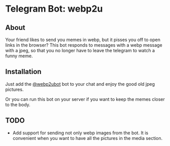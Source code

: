 
# Telegram Bot: webp2u

## About

Your friend likes to send you memes in webp, but it pisses you off to open links in the browser?
This bot responds to messages with a webp message with a jpeg, so that you no longer have to leave the telegram to watch a funny meme.

## Installation

Just add the [@webp2ubot](http://t.me/webp2u_dev_bot) bot to your chat and enjoy the good old jpeg pictures.

Or you can run this bot on your server if you want to keep the memes closer to the body.

## TODO

- Add support for sending not only webp images from the bot. It is convenient when you want to have all the pictures in the media section.

